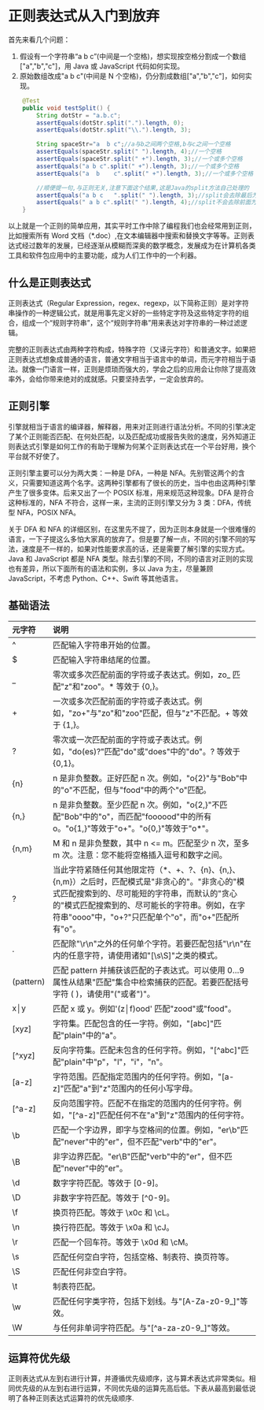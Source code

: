 # 正则表达式从入门到放弃

首先来看几个问题：

1. 假设有一个字符串“a b c”\(中间是一个空格\)，想实现按空格分割成一个数组\["a","b","c"\]，用 Java 或 JavaScript 代码如何实现。
2. 原始数组改成"a b c"\(中间是 N 个空格\)，仍分割成数组\["a","b","c"\]，如何实现。

```java
    @Test
    public void testSplit() {
        String dotStr = "a.b.c";
        assertEquals(dotStr.split(".").length, 0);
        assertEquals(dotStr.split("\\.").length, 3);

        String spaceStr="a  b c";//a与b之间两个空格,b与c之间一个空格
        assertEquals(spaceStr.split(" ").length, 4);//一个空格
        assertEquals(spaceStr.split(" +").length, 3);//一个或多个空格
        assertEquals("a b c".split(" +").length, 3);//一个或多个空格
        assertEquals("a  b    c".split(" +").length, 3);//一个或多个空格

        //顺便提一句,与正则无关,注意下面这个结果,这是Java的split方法自己处理的
        assertEquals("a b c   ".split(" ").length, 3);//split会去除最后为空的结果
        assertEquals(" a b c".split(" ").length, 4);//split不会去除前面为空的结果
    }
```

以上就是一个正则的简单应用，其实平时工作中除了编程我们也会经常用到正则，比如搜索所有 Word 文档（\*.doc）,在文本编辑器中搜索和替换文字等等。正则表达式经过数年的发展，已经逐渐从模糊而深奥的数学概念，发展成为在计算机各类工具和软件包应用中的主要功能，成为人们工作中的一个利器。

## 什么是正则表达式

正则表达式（Regular Expression，regex、regexp，以下简称正则）是对字符串操作的一种逻辑公式，就是用事先定义好的一些特定字符及这些特定字符的组合，组成一个“规则字符串”，这个“规则字符串”用来表达对字符串的一种过滤逻辑。

完整的正则表达式由两种字符构成，特殊字符（又译元字符）和普通文字。如果把正则表达式想象成普通的语言，普通文字相当于语言中的单词，而元字符相当于语法。就像一门语言一样，正则是烦琐而强大的，学会之后的应用会让你除了提高效率外，会给你带来绝对的成就感。只要坚持去学，一定会放弃的。

## 正则引擎

引擎就相当于语言的编译器，解释器，用来对正则进行语法分析。不同的引擎决定了某个正则能否匹配、在何处匹配，以及匹配成功或报告失败的速度，另外知道正则表达式引擎是如何工作的有助于理解为何某个正则表达式在一个平台好用，换个平台就不好使了。

正则引擎主要可以分为两大类：一种是 DFA，一种是 NFA。先别管这两个的含义，只需要知道这两个名字。这两种引擎都有了很长的历史，当中也由这两种引擎产生了很多变体。后来又出了一个 POSIX 标准，用来规范这种现象。DFA 是符合这种标准的，NFA 不符合，这样一来，主流的正则引擎又分为 3 类：DFA，传统型 NFA，POSIX NFA。

关于 DFA 和 NFA 的详细区别，在这里先不提了，因为正则本身就是一个很难懂的语言，一下子提这么多怕大家真的放弃了。但是要了解一点，不同的引擎不同的写法，速度是不一样的，如果对性能要求高的话，还是需要了解引擎的实现方式。Java 和 JavaScript 都是 NFA 类型。除去引擎的不同，不同的语言对正则的实现也有差异，所以下面所有的语法和实例，多以 Java 为主，尽量兼顾 JavaScript，不考虑 Python、C++、Swift 等其他语言。

## 基础语法

| 元字符      | 说明                                                                                                                                                                                                                                                    |
| :---------- | :------------------------------------------------------------------------------------------------------------------------------------------------------------------------------------------------------------------------------------------------------ |
| ^           | 匹配输入字符串开始的位置。                                                                                                                                                                                                                              |
| $           | 匹配输入字符串结尾的位置。                                                                                                                                                                                                                              |
| \_          | 零次或多次匹配前面的字符或子表达式。例如，zo\_ 匹配"z"和"zoo"。\* 等效于 {0,}。                                                                                                                                                                         |
| +           | 一次或多次匹配前面的字符或子表达式。例如，"zo+"与"zo"和"zoo"匹配，但与"z"不匹配。+ 等效于 {1,}。                                                                                                                                                        |
| ?           | 零次或一次匹配前面的字符或子表达式。例如，"do\(es\)?"匹配"do"或"does"中的"do"。? 等效于 {0,1}。                                                                                                                                                         |
| {n}         | n 是非负整数。正好匹配 n 次。例如，"o{2}"与"Bob"中的"o"不匹配，但与"food"中的两个"o"匹配。                                                                                                                                                              |
| {n,}        | n 是非负整数。至少匹配 n 次。例如，"o{2,}"不匹配"Bob"中的"o"，而匹配"foooood"中的所有 o。"o{1,}"等效于"o+"。"o{0,}"等效于"o\*"。                                                                                                                        |
| {n,m}       | M 和 n 是非负整数，其中 n &lt;= m。匹配至少 n 次，至多 m 次。注意：您不能将空格插入逗号和数字之间。                                                                                                                                                     |
| ?           | 当此字符紧随任何其他限定符（\*、+、?、{n}、{n,}、{n,m}）之后时，匹配模式是"非贪心的"。"非贪心的"模式匹配搜索到的、尽可能短的字符串，而默认的"贪心的"模式匹配搜索到的、尽可能长的字符串。例如，在字符串"oooo"中，"o+?"只匹配单个"o"，而"o+"匹配所有"o"。 |
| .           | 匹配除"\r\n"之外的任何单个字符。若要匹配包括"\r\n"在内的任意字符，请使用诸如"\[\s\S\]"之类的模式。                                                                                                                                                      |
| \(pattern\) | 匹配 pattern 并捕获该匹配的子表达式。可以使用 $0…$9 属性从结果"匹配"集合中检索捕获的匹配。若要匹配括号字符 \( \)，请使用"\("或者"\)"。                                                                                                                  |
| x│y         | 匹配 x 或 y。例如'\(z│f\)ood' 匹配"zood"或"food"。                                                                                                                                                                                                      |
| [xyz]       | 字符集。匹配包含的任一字符。例如，"\[abc\]"匹配"plain"中的"a"。                                                                                                                                                                                         |
| \[^xyz\]    | 反向字符集。匹配未包含的任何字符。例如，"[^abc]"匹配"plain"中"p"，"l"，"i"，"n"。                                                                                                                                                                       |
| [a-z]       | 字符范围。匹配指定范围内的任何字符。例如，"\[a-z\]"匹配"a"到"z"范围内的任何小写字母。                                                                                                                                                                   |
| \[^a-z]     | 反向范围字符。匹配不在指定的范围内的任何字符。例如，"[^a-z]"匹配任何不在"a"到"z"范围内的任何字符。                                                                                                                                                      |
| \b          | 匹配一个字边界，即字与空格间的位置。例如，"er\b"匹配"never"中的"er"，但不匹配"verb"中的"er"。                                                                                                                                                           |
| \B          | 非字边界匹配。"er\B"匹配"verb"中的"er"，但不匹配"never"中的"er"。                                                                                                                                                                                       |
| \d          | 数字字符匹配。等效于 \[0-9\]。                                                                                                                                                                                                                          |
| \D          | 非数字字符匹配。等效于 [^0-9]。                                                                                                                                                                                                                         |
| \f          | 换页符匹配。等效于 \x0c 和 \cL。                                                                                                                                                                                                                        |
| \n          | 换行符匹配。等效于 \x0a 和 \cJ。                                                                                                                                                                                                                        |
| \r          | 匹配一个回车符。等效于 \x0d 和 \cM。                                                                                                                                                                                                                    |
| \s          | 匹配任何空白字符，包括空格、制表符、换页符等。                                                                                                                                                                                                          |
| \S          | 匹配任何非空白字符。                                                                                                                                                                                                                                    |
| \t          | 制表符匹配。                                                                                                                                                                                                                                            |
| \w          | 匹配任何字类字符，包括下划线。与"\[A-Za-z0-9\_\]"等效。                                                                                                                                                                                                 |
| \W          | 与任何非单词字符匹配。与"[^a-za-z0-9_]"等效。                                                                                                                                                                                                           |

## 运算符优先级

正则表达式从左到右进行计算，并遵循优先级顺序，这与算术表达式非常类似。相同优先级的从左到右进行运算，不同优先级的运算先高后低。下表从最高到最低说明了各种正则表达式运算符的优先级顺序.
